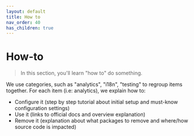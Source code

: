 ```yaml
---
layout: default
title: How to
nav_order: 40
has_children: true
---
```


# How-to

> In this section, you'll learn "how to" do something.

We use categories, such as "analytics", "i18n", "testing" to regroup items together.
For each item (i.e: analytics), we explain how to:
- Configure it (step by step tutorial about initial setup and must-know configuration settings)
- Use it (links to official docs and overview explanation)
- Remove it (explanation about what packages to remove and where/how source code is impacted)

